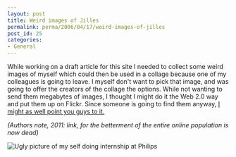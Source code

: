 ```yaml
---
layout: post
title: Weird images of Jilles
permalink: perma/2006/04/17/weird-images-of-jilles
post_id: 25
categories: 
- General
---
```


While working on a draft article for this site I needed to collect some weird
images of myself which could then be used in a collage because one of my
colleagues is going to leave. I myself don't want to pick that image, and was
going to offer the creators of the collage the options. While not wanting to
send them megabytes of images, I thought I might do it the Web 2.0 way and put
them up on Flickr. Since someone is going to find them anyway, [I might as well
point you guys to
it.](http://www.flickr.com/photos/jilles/sets/72057594109781558/) 

*(Authors note, 2011: link, for the betterment of the entire online population
is now dead)*

![Ugly picture of my self doing internship at Philips][thumb]

[thumb]: {{site.baseurl}}/photos/jilles_thumbnail_at_philips.jpg
